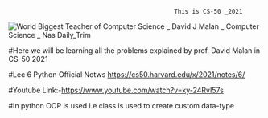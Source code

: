                                                   This is CS-50 _2021
![World Biggest Teacher of Computer Science _ David J Malan _ Computer Science _ Nas Daily_Trim](https://user-images.githubusercontent.com/90677747/185794300-e2894fe0-7dea-44ba-9bb2-55b685f408bc.gif)

#Here we will be learning all the problems explained by prof. David Malan in CS-50 2021



#Lec 6 Python Official Notws https://cs50.harvard.edu/x/2021/notes/6/


#Youtube Link:-https://www.youtube.com/watch?v=ky-24RvI57s

#In python OOP is used i.e class is used to create custom data-type
